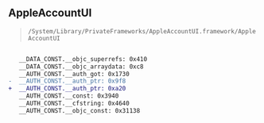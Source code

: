 ## AppleAccountUI

> `/System/Library/PrivateFrameworks/AppleAccountUI.framework/AppleAccountUI`

```diff

   __DATA_CONST.__objc_superrefs: 0x410
   __DATA_CONST.__objc_arraydata: 0xc8
   __AUTH_CONST.__auth_got: 0x1730
-  __AUTH_CONST.__auth_ptr: 0x9f8
+  __AUTH_CONST.__auth_ptr: 0xa20
   __AUTH_CONST.__const: 0x3940
   __AUTH_CONST.__cfstring: 0x4640
   __AUTH_CONST.__objc_const: 0x31138

```
